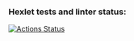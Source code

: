 ### Hexlet tests and linter status:
[![Actions Status](https://github.com/jafariya/java-project-61/actions/workflows/hexlet-check.yml/badge.svg)](https://github.com/jafariya/java-project-61/actions)